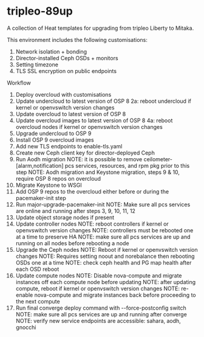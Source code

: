 # tripleo-89up

A collection of Heat templates for upgrading from tripleo Liberty to Mitaka.

This environment includes the following customisations:

 1. Network isolation + bonding
 2. Director-installed Ceph OSDs + monitors
 3. Setting timezone
 4. TLS SSL encryption on public endpoints

Workflow

 1. Deploy overcloud with customisations
 2. Update undercloud to latest version of OSP 8
   2a: reboot undercloud if kernel or openvswitch version changes
 3. Update overcloud to latest version of OSP 8
 4. Update overcloud images to latest version of OSP 8
   4a: reboot overcloud nodes if kernel or openvswitch version changes
 5. Upgrade undercloud to OSP 9
 6. Install OSP 9 overcloud images
 7. Add new TLS endpoints to enable-tls.yaml
 8. Create new Ceph client key for director-deployed Ceph
 9. Run Aodh migration
 NOTE: it is possible to remove ceilometer-[alarm,notification] pcs services, resources, and rpm pkg prior to this step
 NOTE: Aodh migration and Keystone migration, steps 9 & 10, require OSP 8 repos on overcloud
 10. Migrate Keystone to WSGI
 11. Add OSP 9 repos to the overcloud either before or during the pacemaker-init step
 12. Run major-upgrade-pacemaker-init
 NOTE: Make sure all pcs services are online and running after steps 3, 9, 10, 11, 12
 13. Update object storage nodes if present
 14. Update controller nodes
 NOTE: reboot controllers if kernel or openvswitch version changes
 NOTE: controllers must be rebooted one at a time to preserve HA
 NOTE: make sure all pcs services are up and running on all nodes before rebooting a node
 15. Upgrade the Ceph nodes
 NOTE: Reboot if kernel or openvswitch version changes
 NOTE: Requires setting noout and norebalance then rebooting OSDs one at a time
 NOTE: check ceph health and PG map health after each OSD reboot
 16. Update compute nodes
 NOTE: Disable nova-compute and migrate instances off each compute node before updating
 NOTE: after updating compute, reboot if kernel or openvswitch version changes
 NOTE: re-enable nova-compute and migrate instances back before proceeding to the next compute
 17. Run final converge deploy command with --force-postconfig switch
 NOTE: make sure all pcs services are up and running after converge
 NOTE: verify new service endpoints are accessible: sahara, aodh, gnocchi
